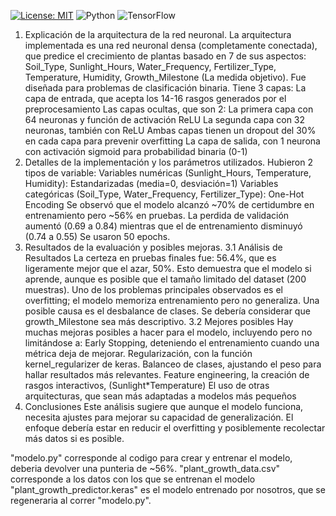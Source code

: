  [![License: MIT](https://img.shields.io/badge/License-MIT-yellow.svg)](https://opensource.org/licenses/MIT)
 ![Python](https://img.shields.io/badge/python-3670A0?style=for-the-badge&logo=python&logoColor=ffdd54)
 ![TensorFlow](https://img.shields.io/badge/TensorFlow-%23FF6F00.svg?style=for-the-badge&logo=TensorFlow&logoColor=white)
1. Explicación de la arquitectura de la red neuronal.
La arquitectura implementada es una red neuronal densa (completamente conectada), que predice el crecimiento de plantas basado en 7 de sus aspectos: Soil_Type, Sunlight_Hours, Water_Frequency, Fertilizer_Type, Temperature, Humidity, Growth_Milestone (La medida objetivo).
Fue diseñada para problemas de clasificación binaria.
Tiene 3 capas:
La capa de entrada, que acepta los 14-16 rasgos generados por el preprocesamiento 
Las capas ocultas, que son 2:
La primera capa con 64 neuronas y función de activación ReLU
La segunda capa con 32 neuronas, también con ReLU
Ambas capas tienen un dropout del 30% en cada capa para prevenir overfitting
La capa de salida, con 1 neurona con activación sigmoid para probabilidad binaria (0-1)
2. Detalles de la implementación y los parámetros utilizados.
Hubieron 2 tipos de variable:
Variables numéricas (Sunlight_Hours, Temperature, Humidity): Estandarizadas (media=0, desviación=1)
Variables categóricas (Soil_Type, Water_Frequency, Fertilizer_Type): One-Hot Encoding
Se observó que el modelo alcanzó ~70% de certidumbre en entrenamiento pero ~56% en pruebas.
La perdida de validación aumentó (0.69 a 0.84) mientras que el de entrenamiento disminuyó (0.74 a 0.55)
Se usaron 50 epochs.
3. Resultados de la evaluación y posibles mejoras.
3.1 Análisis de Resultados
La certeza en pruebas finales fue: 56.4%, que es ligeramente mejor que el azar, 50%. Esto demuestra que el modelo si aprende, aunque es posible que el tamaño limitado del dataset (200 muestras).
Uno de los problemas principales observados es el overfitting; el modelo memoriza entrenamiento pero no generaliza. Una posible causa es el desbalance de clases. Se debería considerar que growth_Milestone sea más descriptivo.
3.2 Mejores posibles
Hay muchas mejoras posibles a hacer para el modelo, incluyendo pero no limitándose a:
Early Stopping, deteniendo el entrenamiento cuando una métrica deja de mejorar.
Regularización, con la función kernel_regularizer de keras.
Balanceo de clases, ajustando el peso para hallar resultados más relevantes.
Feature engineering, la creación de rasgos interactivos, (Sunlight*Temperature)
El uso de otras arquitecturas, que sean más adaptadas a modelos más pequeños
4. Conclusiones
Este análisis sugiere que aunque el modelo funciona, necesita ajustes para mejorar su capacidad de generalización. El enfoque debería estar en reducir el overfitting y posiblemente recolectar más datos si es posible.

"modelo.py" corresponde al codigo para crear y entrenar el modelo, deberia devolver una punteria de ~56%.
"plant_growth_data.csv" corresponde a los datos con los que se entrenan el modelo
"plant_growth_predictor.keras" es el modelo entrenado por nosotros, que se regeneraria al correr "modelo.py".